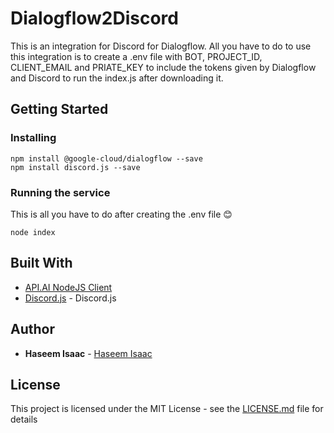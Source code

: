 # Dialogflow2Discord

This is an integration for Discord for Dialogflow.
All you have to do to use this integration is to create a .env file with BOT, PROJECT_ID, CLIENT_EMAIL and PRIATE_KEY to include the tokens given by Dialogflow and Discord to run the index.js after downloading it.


## Getting Started

### Installing

```
npm install @google-cloud/dialogflow --save
npm install discord.js --save
```


### Running the service

This is all you have to do after creating the .env file 😊
```
node index
```

## Built With

* [API.AI NodeJS Client](https://github.com/dialogflow/dialogflow-nodejs-client)
* [Discord.js](https://discord.js.org/) - Discord.js

## Author

* **Haseem Isaac** - [Haseem Isaac](https://github.com/haseemisaac)

## License

This project is licensed under the MIT License - see the [LICENSE.md](LICENSE.md) file for details

